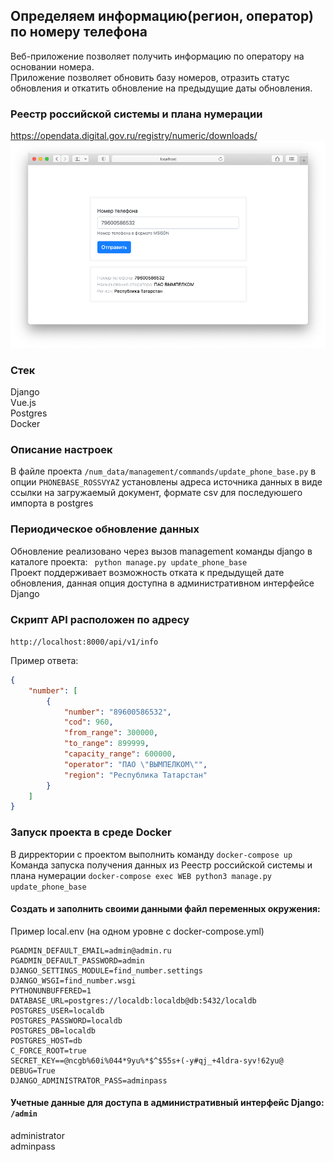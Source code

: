 ## Определяем информацию(регион, оператор) по номеру телефона

Веб-приложение позволяет получить информацию по оператору на основании номера.   
Приложение позволяет обновить базу номеров, отразить статус обновления и откатить обновление на предыдущие даты обновления. 

### Реестр российской системы и плана нумерации
https://opendata.digital.gov.ru/registry/numeric/downloads/
![alt text](web/src/num_data/static/num_data/num_lookup.png)

### Стек  
Django  
Vue.js  
Postgres  
Docker

### Описание настроек
В файле проекта `/num_data/management/commands/update_phone_base.py` в опции `PHONEBASE_ROSSVYAZ`
установлены адреса источника данных в виде ссылки на загружаемый документ, формате csv для последуюшего импорта в postgres

### Периодическое обновление данных
Обновление реализовано через вызов management команды django в каталоге проекта: ` python manage.py update_phone_base`  
Проект поддерживает возможность отката к предыдущей дате обновления, данная опция доступна в административном интерфейсе Django

### Скрипт API расположен по адресу
`http://localhost:8000/api/v1/info`

Пример ответа:
```json
{
    "number": [
        {
            "number": "89600586532",
            "cod": 960,
            "from_range": 300000,
            "to_range": 899999,
            "capacity_range": 600000,
            "operator": "ПАО \"ВЫМПЕЛКОМ\"",
            "region": "Республика Татарстан"
        }
    ]
}
```
### Запуск проекта в среде Docker
В дирректории с проектом выполнить команду `docker-compose up`  
Команда запуска получения данных из Реестр российской системы и плана нумерации  `docker-compose exec WEB python3 manage.py update_phone_base`

#### Создать и заполнить своими данными файл переменных окружения:   
Пример local.env (на одном уровне с docker-compose.yml) 
```
PGADMIN_DEFAULT_EMAIL=admin@admin.ru
PGADMIN_DEFAULT_PASSWORD=admin
DJANGO_SETTINGS_MODULE=find_number.settings
DJANGO_WSGI=find_number.wsgi
PYTHONUNBUFFERED=1
DATABASE_URL=postgres://localdb:localdb@db:5432/localdb
POSTGRES_USER=localdb
POSTGRES_PASSWORD=localdb
POSTGRES_DB=localdb
POSTGRES_HOST=db
C_FORCE_ROOT=true
SECRET_KEY==@ncgb%60i%044*9yu%*$^$55s+(-y#qj_+4ldra-syv!62yu@
DEBUG=True
DJANGO_ADMINISTRATOR_PASS=adminpass
```
#### Учетные данные для доступа в административный интерфейс Django: `/admin`
administrator  
adminpass  

